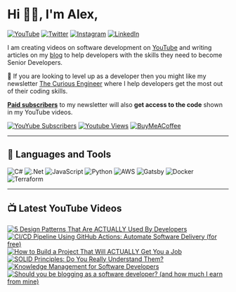 # Hi 👋🏻, I'm Alex,
[![YouTube](https://img.shields.io/youtube/channel/subscribers/UCm6lURZOeBVCZ5hJpqlUB-g?style=social)](https://youtube.com/@alexhyettdev) [![Twitter](https://img.shields.io/twitter/follow/alexhyettdev?style=social)](https://twitter.com/alexhyettdev) [![Instagram](https://img.shields.io/badge/Instagram-%23E4405F.svg?logo=Instagram&logoColor=white)](https://instagram.com/alexhyettdev) [![LinkedIn](https://img.shields.io/badge/LinkedIn-%230077B5.svg?logo=linkedin&logoColor=white)](https://linkedin.com/in/alexhyett)

I am creating videos on software development on [YouTube](https://www.youtube.com/@alexhyettdev) and writing articles on my [blog](https://www.alexhyett.com) to help developers with the skills they need to become Senior Developers.

🚀 If you are looking to level up as a developer then you might like my newsletter [The Curious Engineer](https://newsletter.alexhyett.com/subscribe?) where I help developers get the most out of their coding skills.

[**Paid subscribers**](https://newsletter.alexhyett.com/subscribe?) to my newsletter will also **get access to the code** shown in my YouTube videos.

[![YouYube Subscribers](https://custom-icon-badges.demolab.com/youtube/channel/subscribers/UCm6lURZOeBVCZ5hJpqlUB-g?color=%23E05D44&label=SUBSCRIBE&logo=video&logoColor=white&style=for-the-badge&labelColor=CE4630)](https://www.youtube.com/@alexhyettdev?sub_confirmation=1) [![Youtube Views](https://custom-icon-badges.demolab.com/youtube/channel/views/UCm6lURZOeBVCZ5hJpqlUB-g?color=%23E1AD0E&logo=eye&logoColor=white&style=for-the-badge&labelColor=C79600)](https://www.youtube.com/@alexhyettdev) [![BuyMeACoffee](https://img.shields.io/badge/Buy%20Me%20a%20Coffee-ffdd00?style=for-the-badge&logo=buy-me-a-coffee&logoColor=black)](https://buymeacoffee.com/alexhyett)

---
## 🧰 Languages and Tools
![C#](https://img.shields.io/badge/c%23-%23239120.svg?style=flat&logo=c-sharp&logoColor=white) ![.Net](https://img.shields.io/badge/.NET-5C2D91?style=flat&logo=.net&logoColor=white) ![JavaScript](https://img.shields.io/badge/javascript-%23323330.svg?style=flat&logo=javascript&logoColor=%23F7DF1E) ![Python](https://img.shields.io/badge/python-3670A0?style=flat&logo=python&logoColor=ffdd54)  ![AWS](https://img.shields.io/badge/AWS-%23FF9900.svg?style=flat&logo=amazon-aws&logoColor=white) ![Gatsby](https://img.shields.io/badge/Gatsby-%23663399.svg?style=flat&logo=gatsby&logoColor=white) ![Docker](https://img.shields.io/badge/docker-%230db7ed.svg?style=flat&logo=docker&logoColor=white) ![Terraform](https://img.shields.io/badge/terraform-%235835CC.svg?style=flat&logo=terraform&logoColor=white)

---
## 📺 Latest YouTube Videos
<!-- BEGIN YOUTUBE-CARDS -->
[![5 Design Patterns That Are ACTUALLY Used By Developers](https://ytcards.demolab.com/?id=YMAwgRwjEOQ&title=5+Design+Patterns+That+Are+ACTUALLY+Used+By+Developers&lang=en&timestamp=1694185232&background_color=%230d1117&title_color=%23ffffff&stats_color=%23dedede&max_title_lines=1&width=250&border_radius=5 "5 Design Patterns That Are ACTUALLY Used By Developers")](https://www.youtube.com/watch?v=YMAwgRwjEOQ)
[![CI/CD Pipeline Using GitHub Actions: Automate Software Delivery (for free)](https://ytcards.demolab.com/?id=p3W2XCD3smk&title=CI%2FCD+Pipeline+Using+GitHub+Actions%3A+Automate+Software+Delivery+%28for+free%29&lang=en&timestamp=1689951647&background_color=%230d1117&title_color=%23ffffff&stats_color=%23dedede&max_title_lines=1&width=250&border_radius=5 "CI/CD Pipeline Using GitHub Actions: Automate Software Delivery (for free)")](https://www.youtube.com/watch?v=p3W2XCD3smk)
[![How to Build a Project That Will ACTUALLY Get You a Job](https://ytcards.demolab.com/?id=uoE2SkFMsVU&title=How+to+Build+a+Project+That+Will+ACTUALLY+Get+You+a+Job&lang=en&timestamp=1687532447&background_color=%230d1117&title_color=%23ffffff&stats_color=%23dedede&max_title_lines=1&width=250&border_radius=5 "How to Build a Project That Will ACTUALLY Get You a Job")](https://www.youtube.com/watch?v=uoE2SkFMsVU)
[![SOLID Principles: Do You Really Understand Them?](https://ytcards.demolab.com/?id=kF7rQmSRlq0&title=SOLID+Principles%3A+Do+You+Really+Understand+Them%3F&lang=en&timestamp=1686927638&background_color=%230d1117&title_color=%23ffffff&stats_color=%23dedede&max_title_lines=1&width=250&border_radius=5 "SOLID Principles: Do You Really Understand Them?")](https://www.youtube.com/watch?v=kF7rQmSRlq0)
[![Knowledge Management for Software Developers](https://ytcards.demolab.com/?id=AMxrjL0UpeE&title=Knowledge+Management+for+Software+Developers&lang=en&timestamp=1685718012&background_color=%230d1117&title_color=%23ffffff&stats_color=%23dedede&max_title_lines=1&width=250&border_radius=5 "Knowledge Management for Software Developers")](https://www.youtube.com/watch?v=AMxrjL0UpeE)
[![Should you be blogging as a software developer? (and how much I earn from mine)](https://ytcards.demolab.com/?id=7tvHuP86JgE&title=Should+you+be+blogging+as+a+software+developer%3F+%28and+how+much+I+earn+from+mine%29&lang=en&timestamp=1685113211&background_color=%230d1117&title_color=%23ffffff&stats_color=%23dedede&max_title_lines=1&width=250&border_radius=5 "Should you be blogging as a software developer? (and how much I earn from mine)")](https://www.youtube.com/watch?v=7tvHuP86JgE)
<!-- END YOUTUBE-CARDS -->
